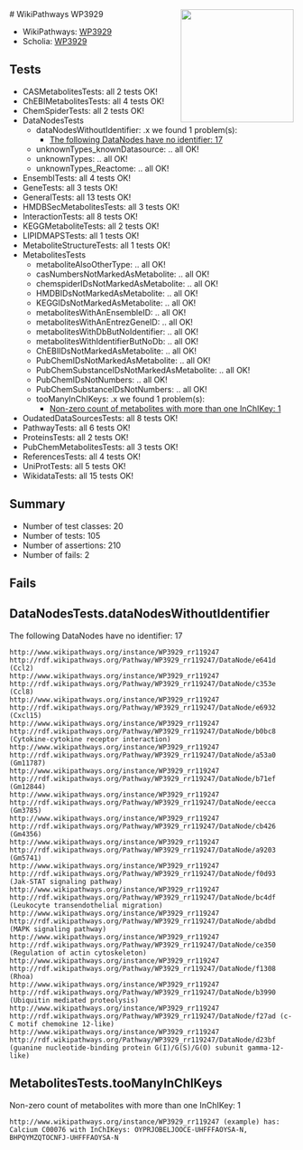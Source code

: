<img style="float: right; width: 200px" src="https://upload.wikimedia.org/wikipedia/commons/thumb/8/83/Wplogo_with_text_500.png/640px-Wplogo_with_text_500.png" />
# WikiPathways WP3929

* WikiPathways: [WP3929](https://new.wikipathways.org/pathways/WP3929)
* Scholia: [WP3929](https://scholia.toolforge.org/wikipathways/WP3929)
## Tests
* CASMetabolitesTests: all 2 tests OK!
* ChEBIMetabolitesTests: all 4 tests OK!
* ChemSpiderTests: all 2 tests OK!
* DataNodesTests
    * dataNodesWithoutIdentifier: .x we found 1 problem(s):
        * [The following DataNodes have no identifier: 17](#8792c497)
    * unknownTypes_knownDatasource: .. all OK!
    * unknownTypes: .. all OK!
    * unknownTypes_Reactome: .. all OK!
* EnsemblTests: all 4 tests OK!
* GeneTests: all 3 tests OK!
* GeneralTests: all 13 tests OK!
* HMDBSecMetabolitesTests: all 3 tests OK!
* InteractionTests: all 8 tests OK!
* KEGGMetaboliteTests: all 2 tests OK!
* LIPIDMAPSTests: all 1 tests OK!
* MetaboliteStructureTests: all 1 tests OK!
* MetabolitesTests
    * metaboliteAlsoOtherType: .. all OK!
    * casNumbersNotMarkedAsMetabolite: .. all OK!
    * chemspiderIDsNotMarkedAsMetabolite: .. all OK!
    * HMDBIDsNotMarkedAsMetabolite: .. all OK!
    * KEGGIDsNotMarkedAsMetabolite: .. all OK!
    * metabolitesWithAnEnsembleID: .. all OK!
    * metabolitesWithAnEntrezGeneID: .. all OK!
    * metabolitesWithDbButNoIdentifier: .. all OK!
    * metabolitesWithIdentifierButNoDb: .. all OK!
    * ChEBIIDsNotMarkedAsMetabolite: .. all OK!
    * PubChemIDsNotMarkedAsMetabolite: .. all OK!
    * PubChemSubstanceIDsNotMarkedAsMetabolite: .. all OK!
    * PubChemIDsNotNumbers: .. all OK!
    * PubChemSubstanceIDsNotNumbers: .. all OK!
    * tooManyInChIKeys: .x we found 1 problem(s):
        * [Non-zero count of metabolites with more than one InChIKey: 1](#a4e4037e)
* OudatedDataSourcesTests: all 8 tests OK!
* PathwayTests: all 6 tests OK!
* ProteinsTests: all 2 tests OK!
* PubChemMetabolitesTests: all 3 tests OK!
* ReferencesTests: all 4 tests OK!
* UniProtTests: all 5 tests OK!
* WikidataTests: all 15 tests OK!


## Summary

* Number of test classes: 20
* Number of tests: 105
* Number of assertions: 210
* Number of fails: 2

## Fails

<a name="8792c497" />

## DataNodesTests.dataNodesWithoutIdentifier

The following DataNodes have no identifier: 17
```
http://www.wikipathways.org/instance/WP3929_rr119247 http://rdf.wikipathways.org/Pathway/WP3929_rr119247/DataNode/e641d (Ccl2)
http://www.wikipathways.org/instance/WP3929_rr119247 http://rdf.wikipathways.org/Pathway/WP3929_rr119247/DataNode/c353e (Ccl8)
http://www.wikipathways.org/instance/WP3929_rr119247 http://rdf.wikipathways.org/Pathway/WP3929_rr119247/DataNode/e6932 (Cxcl15)
http://www.wikipathways.org/instance/WP3929_rr119247 http://rdf.wikipathways.org/Pathway/WP3929_rr119247/DataNode/b0bc8 (Cytokine-cytokine receptor interaction)
http://www.wikipathways.org/instance/WP3929_rr119247 http://rdf.wikipathways.org/Pathway/WP3929_rr119247/DataNode/a53a0 (Gm11787)
http://www.wikipathways.org/instance/WP3929_rr119247 http://rdf.wikipathways.org/Pathway/WP3929_rr119247/DataNode/b71ef (Gm12844)
http://www.wikipathways.org/instance/WP3929_rr119247 http://rdf.wikipathways.org/Pathway/WP3929_rr119247/DataNode/eecca (Gm3785)
http://www.wikipathways.org/instance/WP3929_rr119247 http://rdf.wikipathways.org/Pathway/WP3929_rr119247/DataNode/cb426 (Gm4356)
http://www.wikipathways.org/instance/WP3929_rr119247 http://rdf.wikipathways.org/Pathway/WP3929_rr119247/DataNode/a9203 (Gm5741)
http://www.wikipathways.org/instance/WP3929_rr119247 http://rdf.wikipathways.org/Pathway/WP3929_rr119247/DataNode/f0d93 (Jak-STAT signaling pathway)
http://www.wikipathways.org/instance/WP3929_rr119247 http://rdf.wikipathways.org/Pathway/WP3929_rr119247/DataNode/bc4df (Leukocyte transendothelial migration)
http://www.wikipathways.org/instance/WP3929_rr119247 http://rdf.wikipathways.org/Pathway/WP3929_rr119247/DataNode/abdbd (MAPK signaling pathway)
http://www.wikipathways.org/instance/WP3929_rr119247 http://rdf.wikipathways.org/Pathway/WP3929_rr119247/DataNode/ce350 (Regulation of actin cytoskeleton)
http://www.wikipathways.org/instance/WP3929_rr119247 http://rdf.wikipathways.org/Pathway/WP3929_rr119247/DataNode/f1308 (Rhoa)
http://www.wikipathways.org/instance/WP3929_rr119247 http://rdf.wikipathways.org/Pathway/WP3929_rr119247/DataNode/b3990 (Ubiquitin mediated proteolysis)
http://www.wikipathways.org/instance/WP3929_rr119247 http://rdf.wikipathways.org/Pathway/WP3929_rr119247/DataNode/f27ad (c-C motif chemokine 12-like)
http://www.wikipathways.org/instance/WP3929_rr119247 http://rdf.wikipathways.org/Pathway/WP3929_rr119247/DataNode/d23bf (guanine nucleotide-binding protein G(I)/G(S)/G(O) subunit gamma-12-like)
```

<a name="a4e4037e" />

## MetabolitesTests.tooManyInChIKeys

Non-zero count of metabolites with more than one InChIKey: 1
```
http://www.wikipathways.org/instance/WP3929_rr119247 (example) has: Calcium C00076 with InChIKeys: OYPRJOBELJOOCE-UHFFFAOYSA-N, BHPQYMZQTOCNFJ-UHFFFAOYSA-N
```

